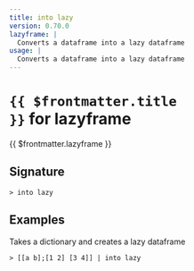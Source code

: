 ```yaml
---
title: into lazy
version: 0.70.0
lazyframe: |
  Converts a dataframe into a lazy dataframe
usage: |
  Converts a dataframe into a lazy dataframe
---
```


# <code>{{ $frontmatter.title }}</code> for lazyframe

<div class='command-title'>{{ $frontmatter.lazyframe }}</div>

## Signature

```> into lazy ```

## Examples

Takes a dictionary and creates a lazy dataframe
```shell
> [[a b];[1 2] [3 4]] | into lazy
```
